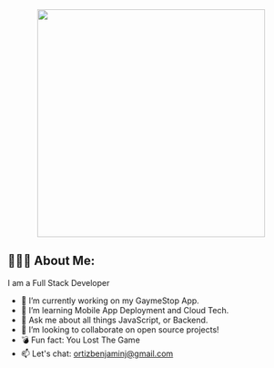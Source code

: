
<div id="header" align="center">
   <img src="https://media.giphy.com/media/VHHxxFAeLaYzS/giphy.gif" width="400"/>
</div>


## 👨🏽‍💻 About Me:
I am a Full Stack Developer

<div id="header" align="center">


  
</div>

<div id="showcase">
  
</div>

- 🔭 I’m currently working on my GaymeStop App.
- 🌱 I’m learning Mobile App Deployment and Cloud Tech.
- 💬 Ask me about all things JavaScript, or Backend.
- 👯 I’m looking to collaborate on open source projects!
- 💣 Fun fact: You Lost The Game
- 📫 Let's chat: ortizbenjaminj@gmail.com


<!--
**Benjamin-Ortiz/Benjamin-Ortiz** is a ✨ _special_ ✨ repository because its `README.md` (this file) appears on your GitHub profile.

Here are some ideas to get you started:




- 🤔 I’m looking for help with ...

- 📫 Let's chat: ortizbenjaminj@gmail.com
- 😄 Pronouns: ...
- ⚡ Fun fact: ...
-->
